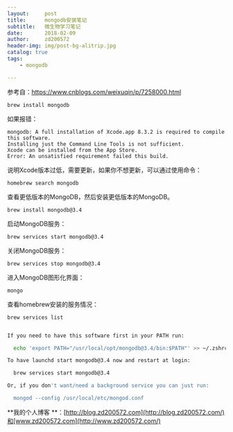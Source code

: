 ```yaml
---
layout:     post
title:      mongodb安装笔记
subtitle:   微生物学习笔记
date:       2018-02-09
author:     zd200572
header-img: img/post-bg-alitrip.jpg
catalog: true
tags:
    - mongodb

---
```


参考自：https://www.cnblogs.com/weixuqin/p/7258000.html

`brew install mongodb`

如果报错：

```
mongodb: A full installation of Xcode.app 8.3.2 is required to compile this software.
Installing just the Command Line Tools is not sufficient.
Xcode can be installed from the App Store.
Error: An unsatisfied requirement failed this build.
```

 

说明Xcode版本过低，需要更新，如果你不想更新，可以通过使用命令：

```
homebrew search mongodb
```

查看更低版本的MongoDB，然后安装更低版本的MongoDB。

```
brew install mongodb@3.4
```

启动MongoDB服务：

```
brew services start mongodb@3.4
```

关闭MongoDB服务：

```
brew services stop mongodb@3.4
```

进入MongoDB图形化界面：

```
mongo
```

查看homebrew安装的服务情况：

```
brew services list
```

```sh

If you need to have this software first in your PATH run:

  echo 'export PATH="/usr/local/opt/mongodb@3.4/bin:$PATH"' >> ~/.zshrc

To have launchd start mongodb@3.4 now and restart at login:

  brew services start mongodb@3.4

Or, if you don't want/need a background service you can just run:

  mongod --config /usr/local/etc/mongod.conf

```




**我的个人博客 **：[http://blog.zd200572.com](http://blog.zd200572.com/)和[www.zd200572.com](http://www.zd200572.com/)



